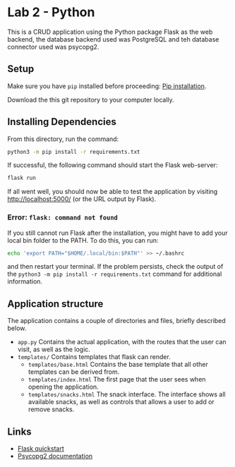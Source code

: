 # Lab 2 - Python

This is a CRUD application using the Python package Flask as the web backend, the database backend used was PostgreSQL and teh database connector used was psycopg2. 

## Setup
Make sure you have `pip` installed before
proceeding: [Pip installation](https://pip.pypa.io/en/stable/installing/).

Download the this git repository to your computer locally. 

## Installing Dependencies
From this directory, run the command:
```bash
python3 -m pip install -r requirements.txt
```
If successful, the following command should start the Flask web-server: 
```bash
flask run
```

If all went well, you should now be able to test the application by
visiting [http://localhost:5000/](http://localhost:5000/) 
(or the URL output by Flask).

### Error: `flask: command not found`
If you still cannot run Flask after the installation, you might have to
add your local bin folder to the PATH. To do this, you can run:
```bash
echo 'export PATH="$HOME/.local/bin:$PATH"' >> ~/.bashrc
```
and then restart your terminal. If the problem persists, check the output of the
`python3 -m pip install -r requirements.txt` command for additional information.

## Application structure

The application contains a couple of directories and files, briefly described below.

* `app.py` Contains the actual application, with the routes that the user can
  visit, as well as the logic.
* `templates/` Contains templates that flask can render.
    * `templates/base.html` Contains the base template that all other templates
    can
      be derived from.
    * `templates/index.html` The first page that the user sees when opening the
    application.
    * `templates/snacks.html` The snack interface. The interface shows all
    available snacks, as well as controls that allows a user to add or remove
    snacks.

## Links
* [Flask quickstart](https://flask.palletsprojects.com/en/2.0.x/quickstart/)
* [Psycopg2 documentation](https://www.psycopg.org/docs/)
